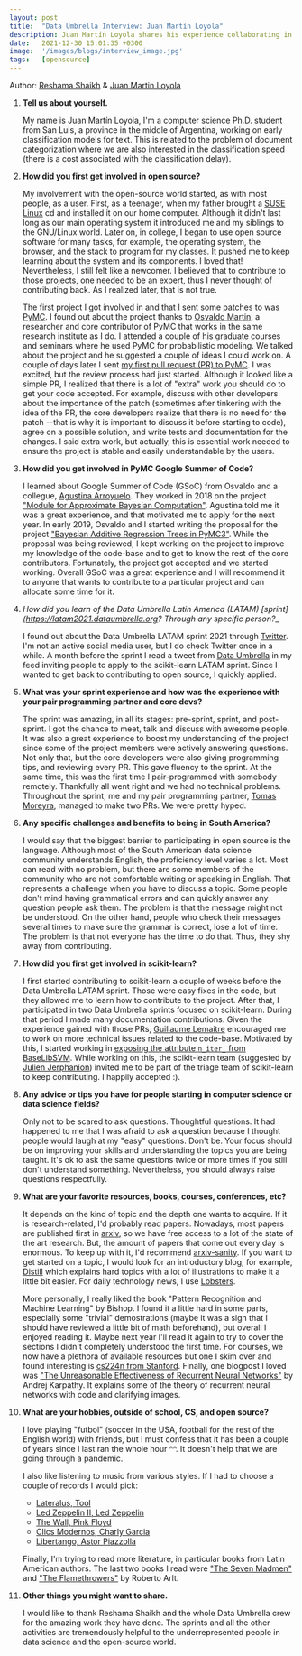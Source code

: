 ```yaml
---
layout: post
title:  "Data Umbrella Interview: Juan Martín Loyola"
description: Juan Martín Loyola shares his experience collaborating in open source.
date:   2021-12-30 15:01:35 +0300
image:  '/images/blogs/interview_image.jpg'
tags:   [opensource]
---
```


Author:  [Reshama Shaikh](https://reshamas.github.io) & [Juan Martin Loyola](https://jmloyola.github.io/)


1. __Tell us about yourself.__

	My name is Juan Martín Loyola, I'm a computer science Ph.D. student from San Luis, a province in the middle of Argentina, working on early classification models for text. This is related to the problem of document categorization where we are also interested in the classification speed (there is a cost associated with the classification delay).

2. __How did you first get involved in open source?__

	My involvement with the open-source world started, as with most people, as a user. First, as a teenager, when my father brought a [SUSE Linux](https://en.wikipedia.org/wiki/SUSE_Linux) cd and installed it on our home computer. Although it didn't last long as our main operating system it introduced me and my siblings to the GNU/Linux world. Later on, in college, I began to use open source software for many tasks, for example, the operating system, the browser, and the stack to program for my classes. It pushed me to keep learning about the system and its components. I loved that! Nevertheless, I still felt like a newcomer. I believed that to contribute to those projects, one needed to be an expert, thus I never thought of contributing back. As I realized later, that is not true.

	The first project I got involved in and that I sent some patches to was [PyMC](https://github.com/pymc-devs/pymc). I found out about the project thanks to [Osvaldo Martin](https://github.com/aloctavodia), a researcher and core contributor of PyMC that works in the same research institute as I do. I attended a couple of his graduate courses and seminars where he used PyMC for probabilistic modeling. We talked about the project and he suggested a couple of ideas I could work on. A couple of days later I sent [my first pull request (PR) to PyMC](https://github.com/pymc-devs/pymc/pull/3389). I was excited, but the review process had just started. Although it looked like a simple PR, I realized that there is a lot of "extra" work you should do to get your code accepted. For example, discuss with other developers about the importance of the patch (sometimes after tinkering with the idea of the PR, the core developers realize that there is no need for the patch --that is why it is important to discuss it before starting to code), agree on a possible solution, and write tests and documentation for the changes. I said extra work, but actually, this is essential work needed to ensure the project is stable and easily understandable by the users.

3. __How did you get involved in PyMC Google Summer of Code?__

	I learned about Google Summer of Code (GSoC) from Osvaldo and a collegue, [Agustina Arroyuelo](https://github.com/agustinaarroyuelo). They worked in 2018 on the project ["Module for Approximate Bayesian Computation"](https://summerofcode.withgoogle.com/archive/2018/projects/5594656209371136). Agustina told me it was a great experience, and that motivated me to apply for the next year. In early 2019, Osvaldo and I started writing the proposal for the project ["Bayesian Additive Regression Trees in PyMC3"](https://summerofcode.withgoogle.com/archive/2019/projects/5713417321578496). While the proposal was being reviewed, I kept working on the project to improve my knowledge of the code-base and to get to know the rest of the core contributors. Fortunately, the project got accepted and we started working. Overall GSoC was a great experience and I will recommend it to anyone that wants to contribute to a particular project and can allocate some time for it.

4. __How did you learn of the Data Umbrella Latin America (LATAM) [sprint](https://latam2021.dataumbrella.org_? Through any specific person?__

	I found out about the Data Umbrella LATAM sprint 2021 through [Twitter](https://twitter.com/DataUmbrella/status/1394661734275821573). I'm not an active social media user, but I do check Twitter once in a while. A month before the sprint I read a tweet from [Data Umbrella](https://twitter.com/DataUmbrella) in my feed inviting people to apply to the scikit-learn LATAM sprint. Since I wanted to get back to contributing to open source, I quickly applied.

5. __What was your sprint experience and how was the experience with your pair programming partner and core devs?__

	The sprint was amazing, in all its stages: pre-sprint, sprint, and post-sprint. I got the chance to meet, talk and discuss with awesome people. It was also a great experience to boost my understanding of the project since some of the project members were actively answering questions. Not only that, but the core developers were also giving programming tips, and reviewing every PR. This gave fluency to the sprint. At the same time, this was the first time I pair-programmed with somebody remotely. Thankfully all went right and we had no technical problems. Throughout the sprint, me and my pair programming partner, [Tomas Moreyra](https://github.com/tomasmoreyra), managed to make two PRs. We were pretty hyped.

6. __Any specific challenges and benefits to being in South America?__

	I would say that the biggest barrier to participating in open source is the language. Although most of the South American data science community understands English, the proficiency level varies a lot. Most can read with no problem, but there are some members of the community who are not comfortable writing or speaking in English. That represents a challenge when you have to discuss a topic. Some people don't mind having grammatical errors and can quickly answer any question people ask them. The problem is that the message might not be understood. On the other hand, people who check their messages several times to make sure the grammar is correct, lose a lot of time. The problem is that not everyone has the time to do that. Thus, they shy away from contributing.

7. __How did you first get involved in scikit-learn?__

	I first started contributing to scikit-learn a couple of weeks before the Data Umbrella LATAM sprint. Those were easy fixes in the code, but they allowed me to learn how to contribute to the project. After that, I participated in two Data Umbrella sprints focused on scikit-learn. During that period I made many documentation contributions. Given the experience gained with those PRs, [Guillaume Lemaitre](https://github.com/glemaitre) encouraged me to work on more technical issues related to the code-base. Motivated by this, I started working in [exposing the attribute `n_iter_` from BaseLibSVM](https://github.com/scikit-learn/scikit-learn/pull/21408). While working on this, the scikit-learn team (suggested by [Julien Jerphanion](https://github.com/jjerphan/)) invited me to be part of the triage team of scikit-learn to keep contributing. I happily accepted :).

8. __Any advice or tips you have for people starting in computer science or data science fields?__

	Only not to be scared to ask questions. Thoughtful questions. It had happened to me that I was afraid to ask a question because I thought people would laugh at my "easy" questions. Don't be. Your focus should be on improving your skills and understanding the topics you are being taught. It's ok to ask the same questions twice or more times if you still don't understand something. Nevertheless, you should always raise questions respectfully.

9. __What are your favorite resources, books, courses, conferences, etc?__

	It depends on the kind of topic and the depth one wants to acquire. If it is research-related, I'd probably read papers. Nowadays, most papers are published first in [arxiv](https://arxiv.org/), so we have free access to a lot of the state of the art research. But, the amount of papers that come out every day is enormous. To keep up with it, I'd recommend [arxiv-sanity](https://arxiv-sanity-lite.com/). If you want to get started on a topic, I would look for an introductory blog, for example, [Distill](https://distill.pub/) which explains hard topics with a lot of illustrations to make it a little bit easier. For daily technology news, I use [Lobsters](https://lobste.rs/).

	More personally, I really liked the book "Pattern Recognition and Machine Learning" by Bishop. I found it a little hard in some parts, especially some "trivial" demostrations (maybe it was a sign that I should have reviewed a little bit of math beforehand), but overall I enjoyed reading it. Maybe next year I'll read it again to try to cover the sections I didn't completely understood the first time. For courses, we now have a plethora of available resources but one I skim over and found interesting is [cs224n from Stanford](http://web.stanford.edu/class/cs224n/). Finally, one blogpost I loved was ["The Unreasonable Effectiveness of Recurrent Neural Networks"](http://karpathy.github.io/2015/05/21/rnn-effectiveness/) by Andrej Karpathy. It explains some of the theory of recurrent neural networks with code and clarifying images.

10. __What are your hobbies, outside of school, CS, and open source?__

	I love playing "futbol" (soccer in the USA, football for the rest of the English world) with friends, but I must confess that it has been a couple of years since I last ran the whole hour ^^. It doesn't help that we are going through a pandemic.

	I also like listening to music from various styles. If I had to choose a couple of records I would pick:
	- [Lateralus, Tool](https://en.wikipedia.org/wiki/Lateralus)
	- [Led Zeppelin II, Led Zeppelin](https://en.wikipedia.org/wiki/Led_Zeppelin_II)
	- [The Wall, Pink Floyd](https://en.wikipedia.org/wiki/The_Wall)
	- [Clics Modernos, Charly Garcia](https://en.wikipedia.org/wiki/Clics_modernos)
	- [Libertango, Astor Piazzolla](https://en.wikipedia.org/wiki/Libertango)

	Finally, I'm trying to read more literature, in particular books from Latin American authors. The last two books I read were ["The Seven Madmen"](https://www.goodreads.com/book/show/25403359-the-seven-madmen) and ["The Flamethrowers"](https://www.goodreads.com/book/show/40788939-the-flamethrowers) by Roberto Arlt.

11. __Other things you might want to share.__

	I would like to thank Reshama Shaikh and the whole Data Umbrella crew for the amazing work they have done. The sprints and all the other activities are tremendously helpful to the underrepresented people in data science and the open-source world.
